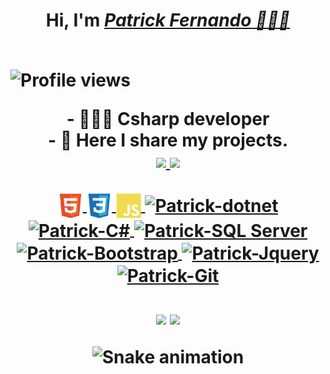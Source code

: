  <h1 align="center">Hi, I'm <a href="https://www.linkedin.com/in/patrickferbrito/"><i>Patrick Fernando 👨🏻‍💻</i></a><br><br>
 <p align="left"> <img src="https://komarev.com/ghpvc/?username=patrickfer&color=blue" alt="Profile views" /></p>
  - 👨🏻‍💻 Csharp developer
 <br> 
 - 🧩 Here I share my projects.
 <br>
<div>
  <a href="https://github.com/patrickfer">
  <img height="180em" src="https://github-readme-stats.vercel.app/api?username=PatrickFer&show_icons=true&theme=midnight-purple&include_all_commits=true&count_private=true"/>
  <img height="180em" src="https://github-readme-stats.vercel.app/api/top-langs/?username=patrickfer&layout=compact&langs_count=7&theme=midnight-purple"/>
</div>
 
  <div style="display: inline_block"><br>
    <img align="center" alt="Patrick-HTML" height="40" width="40" src="https://raw.githubusercontent.com/devicons/devicon/master/icons/html5/html5-original.svg">
    <img align="center" alt="Patrick-CSS" height="40" width="40" src="https://raw.githubusercontent.com/devicons/devicon/master/icons/css3/css3-original.svg">
    <img align="center" alt="Patrick-Js" height="40" width="40" src="https://raw.githubusercontent.com/devicons/devicon/master/icons/javascript/javascript-plain.svg">
    <img align="center" alt="Patrick-dotnet" height="40" width="40" src="https://cdn.jsdelivr.net/gh/devicons/devicon/icons/dot-net/dot-net-original-wordmark.svg" />
    <img align="center" alt="Patrick-C#" height="40" width="40" src="https://cdn.jsdelivr.net/gh/devicons/devicon/icons/csharp/csharp-original.svg" />
    <img align="center" alt="Patrick-SQL Server" height="40" width="40" src="https://cdn.jsdelivr.net/gh/devicons/devicon/icons/microsoftsqlserver/microsoftsqlserver-plain-wordmark.svg" />
    <img align="center" alt="Patrick-Bootstrap" height="40" width="40" src="https://cdn.jsdelivr.net/gh/devicons/devicon/icons/bootstrap/bootstrap-original-wordmark.svg" />
    <img align="center" alt="Patrick-Jquery" height="40" width="40" src="https://cdn.jsdelivr.net/gh/devicons/devicon/icons/jquery/jquery-original-wordmark.svg">
   <img align="center" alt="Patrick-Git" height="40" width="40" src="https://cdn.jsdelivr.net/gh/devicons/devicon/icons/git/git-original-wordmark.svg">
 </div>
 
 <div>
  <br>
  <a href = "mailto:patrickferdev@gmail.com"><img src="https://img.shields.io/badge/-Gmail-%23333?style=for-the-badge&logo=gmail&logoColor=white" target="_blank"></a>
  <a href="https://www.linkedin.com/in/patrickferbrito" target="_blank"><img src="https://img.shields.io/badge/-LinkedIn-%230077B5?style=for-the-badge&logo=linkedin&logoColor=white" target="_blank"></a>
    
 
 
</div>
  
  <div align="center">
  
  ![Snake animation](https://github.com/danielbped/danielbped/blob/output/github-contribution-grid-snake.svg)
  
</div>

<div align="center">
